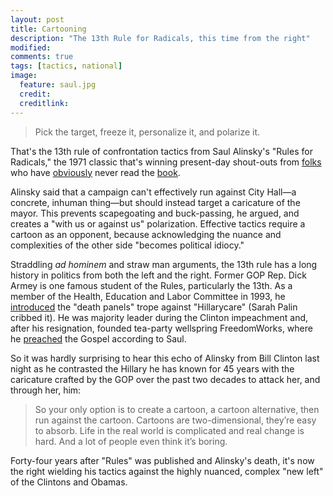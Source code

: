 ```yaml
---
layout: post
title: Cartooning
description: "The 13th Rule for Radicals, this time from the right"
modified: 
comments: true
tags: [tactics, national]
image:
  feature: saul.jpg
  credit: 
  creditlink: 
---
```


>Pick the target, freeze it, personalize it, and polarize it.

That's the 13th rule of confrontation tactics from Saul Alinsky's "Rules for Radicals," the 1971 classic that's winning present-day shout-outs from [folks](http://www.csmonitor.com/USA/Politics/The-Vote/2012/0128/Who-is-Saul-Alinsky-and-why-is-Newt-Gingrich-so-obsessed-with-him) who have [obviously](http://www.politifact.com/truth-o-meter/article/2016/jul/20/what-ben-carson-said-about-hillary-clinton-saul-al/) never read the [book](https://www.amazon.com/Rules-Radicals-Practical-Primer-Realistic/dp/0679721134). 

Alinsky said that a campaign can't effectively run against City Hall&mdash;a concrete, inhuman thing&mdash;but should instead target a caricature of the mayor. This prevents scapegoating and buck-passing, he argued, and creates a "with us or against us" polarization. Effective tactics require a cartoon as an opponent, because acknowledging the nuance and complexities of the other side "becomes political idiocy."

Straddling *ad hominem* and straw man arguments, the 13th rule has a long history in politics from both the left and the right. Former GOP Rep. Dick Armey is one famous student of the Rules, particularly the 13th. As a member of the Health, Education and Labor Committee in 1993, he [introduced](http://www.foxnews.com/politics/2015/08/01/new-emails-show-clinton-efforts-on-hill-helped-pass-obamacare-after-failed-3.html) the "death panels" trope against "Hillarycare" (Sarah Palin cribbed it). He was majority leader during the Clinton impeachment and, after his resignation, founded tea-party wellspring FreedomWorks, where he [preached](http://www.politico.com/story/2010/03/right-loves-to-hate-imitate-alinsky-034751) the Gospel according to Saul.

So it was hardly surprising to hear this echo of Alinsky from Bill Clinton last night as he contrasted the Hillary he has known for 45 years with the caricature crafted by the GOP over the past two decades to attack her, and through her, him:

>So your only option is to create a cartoon, a cartoon alternative, then run against the cartoon. Cartoons are two-dimensional, they’re easy to absorb. Life in the real world is complicated and real change is hard. And a lot of people even think it’s boring.

Forty-four years after "Rules" was published and Alinsky's death, it's now the right wielding his tactics against the highly nuanced, complex "new left" of the Clintons and Obamas. 
